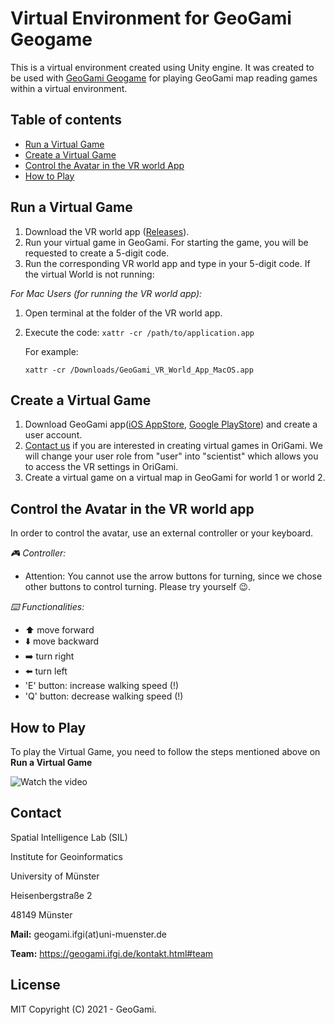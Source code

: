 # Virtual Environment for GeoGami Geogame

This is a virtual environment created using Unity engine. It was created to be used with [GeoGami Geogame](https://github.com/origami-team/origami) for playing GeoGami map reading games within a virtual environment. 

## Table of contents

<!--ts-->
   * [Run a Virtual Game](#run-a-virtual-game)
   * [Create a Virtual Game](#create-a-virtual-game)
   * [Control the Avatar in the VR world App](#control-the-avatar-in-the-vr-world-app)
   * [How to Play](#how-to-play)
<!--te-->

## Run a Virtual Game

1. Download the VR world app ([Releases](https://github.com/origami-team/origami-vr/releases)).
2. Run your virtual game in GeoGami. For starting the game, you will be requested to create a 5-digit code.
3. Run the corresponding VR world app and type in your 5-digit code. If the virtual World is not running:

_For Mac Users (for running the VR world app):_
1. Open terminal at the folder of the VR world app.
2. Execute the code: `xattr -cr /path/to/application.app`

   For example:
   
   `xattr -cr /Downloads/GeoGami_VR_World_App_MacOS.app`

## Create a Virtual Game

1. Download GeoGami app([iOS AppStore](https://apps.apple.com/app/geogami/id1614864078), [Google PlayStore](https://play.google.com/store/apps/details?id=com.ifgi.geogami)) and create a user account.
2. [Contact us](https://geogami.ifgi.de/kontakt.html) if you are interested in creating virtual games in OriGami. We will change your user role from "user" into "scientist" which allows you to access the VR settings in OriGami.
3. Create a virtual game on a virtual map in GeoGami for world 1 or world 2.

## Control the Avatar in the VR world app

In order to control the avatar, use an external controller or your keyboard.

_:video_game: Controller:_
- Attention: You cannot use the arrow buttons for turning, since we chose other buttons to control turning. Please try yourself :wink:.

_:keyboard: Functionalities:_

* :arrow_up: move forward
* :arrow_down: move backward
* :arrow_right: turn right
* :arrow_left: turn left	
* 'E' button: increase walking speed (!)
* 'Q' button: decrease walking speed (!)

## How to Play

To play the Virtual Game, you need to follow the steps mentioned above on  **Run a Virtual Game**

![Watch the video](https://uni-muenster.sciebo.de/s/QMmZzoTCW1H0Seg)

## Contact

Spatial Intelligence Lab (SIL)

Institute for Geoinformatics

University of Münster

Heisenbergstraße 2

48149 Münster


**Mail:** geogami.ifgi(at)uni-muenster.de

**Team:** https://geogami.ifgi.de/kontakt.html#team

## License

MIT
Copyright (C) 2021 - GeoGami.
